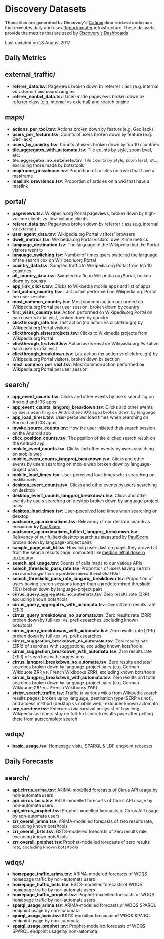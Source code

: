 Discovery Datasets
==================

These files are generated by Discovery's
[Golden](https://github.com/wikimedia/wikimedia-discovery-golden/) data
retrieval codebase that executes daily and uses
[Reportupdater](https://wikitech.wikimedia.org/wiki/Analytics/Systems/Reportupdater)
infrastructure. These datasets provide the metrics that are used by
[Discovery's Dashboards](https://discovery.wmflabs.org/)

Last updated on 28 August 2017

Daily Metrics
-------------

external\_traffic/
------------------

-   **referer\_data.tsv**: Pageviews broken down by referrer class (e.g.
    internal vs external) and search engine
-   **referer\_nonbot\_data.tsv**: User-made pageviews broken down by
    referrer class (e.g. internal vs external) and search engine

maps/
-----

-   **actions\_per\_tool.tsv**: Actions broken down by feature (e.g.
    GeoHack)
-   **users\_per\_feature.tsv**: Counts of users broken down by feature
    (e.g. GeoHack)
-   **users\_by\_country.tsv**: Counts of users broken down by top 10
    countries
-   **tile\_aggregates\_with\_automata.tsv**: Tile counts by style, zoom
    level, etc.
-   **tile\_aggregates\_no\_automata.tsv**: Tile counts by style, zoom
    level, etc., excluding those made by bots/tools
-   **mapframe\_prevalence.tsv**: Proportion of articles on a wiki that
    have a mapframe
-   **maplink\_prevalence.tsv**: Proportion of articles on a wiki that
    have a maplink

portal/
-------

-   **pageviews.tsv**: Wikipedia.org Portal pageviews, broken down by
    high-volume clients vs. low-volume clients
-   **referer\_data.tsv**: Pageviews broken down by referrer class (e.g.
    internal vs external)
-   **user\_agent\_data.tsv**: Wikipedia.org Portal visitors' browsers
-   **dwell\_metrics.tsv**: Wikipedia.org Portal visitors' dwell-time
    metrics
-   **language\_destination.tsv**: The language of the Wikipedia that
    the Portal visitors went to
-   **language\_switching.tsv**: Number of times users switched the
    language of the search box on Wikipedia.org Portal
-   **country\_data.tsv**: Sampled traffic to Wikipedia.org Portal from
    top 10 countries
-   **all\_country\_data.tsv**: Sampled traffic to Wikipedia.org Portal,
    broken down by country
-   **app\_link\_clicks.tsv**: Clicks to Wikipedia mobile apps and list
    of apps
-   **last\_action\_country.tsv**: Last action performed on
    Wikipedia.org Portal per user session
-   **most\_common\_country.tsv**: Most common action performed on
    Wikipedia.org Portal per user session, broken down by country
-   **first\_visits\_country.tsv**: Action performed on Wikipedia.org
    Portal on each user's initial visit, broken down by country
-   **clickthrough\_rate.tsv**: Last action (no action vs clickthrough)
    by Wikipedia.org Portal visitors
-   **clickthrough\_sisterprojects.tsv**: Clicks to Wikimedia projects
    from Wikipedia.org Portal
-   **clickthrough\_firstvisit.tsv**: Action performed on Wikipedia.org
    Portal on each user's initial visit
-   **clickthrough\_breakdown.tsv**: Last action (no action vs
    clickthrough) by Wikipedia.org Portal visitors, broken down by
    section
-   **most\_common\_per\_visit.tsv**: Most common action performed on
    Wikipedia.org Portal per user session

search/
-------

-   **app\_event\_counts.tsv**: Clicks and other events by users
    searching on Android and iOS apps
-   **app\_event\_counts\_langproj\_breakdown.tsv**: Clicks and other
    events by users searching on Android and iOS apps broken down by
    language
-   **app\_load\_times.tsv**: User-perceived load times when searching
    on Android and iOS apps
-   **invoke\_source\_counts.tsv**: How the user initiated their search
    session on the Android app
-   **click\_position\_counts.tsv**: The position of the clicked search
    result on the Android app
-   **mobile\_event\_counts.tsv**: Clicks and other events by users
    searching on mobile web
-   **mobile\_event\_counts\_langproj\_breakdown.tsv**: Clicks and other
    events by users searching on mobile web broken down by
    language-project pairs
-   **mobile\_load\_times.tsv**: User-perceived load times when
    searching on mobile web
-   **desktop\_event\_counts.tsv**: Clicks and other events by users
    searching on desktop
-   **desktop\_event\_counts\_langproj\_breakdown.tsv**: Clicks and
    other events by users searching on desktop broken down by
    language-project pairs
-   **desktop\_load\_times.tsv**: User-perceived load times when
    searching on desktop
-   **paulscore\_approximations.tsv**: Relevancy of our desktop search
    as measured by
    [PaulScore](https://www.mediawiki.org/wiki/Wikimedia_Discovery/Search/Glossary#PaulScore)
-   **paulscore\_approximations\_fulltext\_langproj\_breakdown.tsv**:
    Relevancy of our fulltext desktop search as measured by
    [PaulScore](https://www.mediawiki.org/wiki/Wikimedia_Discovery/Search/Glossary#PaulScore)
    broken down by language-project pairs
-   **sample\_page\_visit\_ld.tsv**: How long users last on pages they
    arrived at from the search results page, computed like [median
    lethal dose in
    toxicology](https://en.wikipedia.org/wiki/Median_lethal_dose)
-   **search\_api\_usage.tsv**: Counts of calls made to our various APIs
-   **search\_threshold\_pass\_rate.tsv**: Proportion of users having
    search sessions longer than a predetermined threshold (10s)
-   **search\_threshold\_pass\_rate\_langproj\_breakdown.tsv**:
    Proportion of users having search sessions longer than a
    predetermined threshold (10s) broken down by language-project pairs
-   **cirrus\_query\_aggregates\_no\_automata.tsv**: Zero results rate
    (ZRR), excluding known bots/tools
-   **cirrus\_query\_aggregates\_with\_automata.tsv**: Overall zero
    results rate (ZRR)
-   **cirrus\_query\_breakdowns\_no\_automata.tsv**: Zero results rate
    (ZRR) broken down by full-text vs. prefix searches, excluding known
    bots/tools
-   **cirrus\_query\_breakdowns\_with\_automata.tsv**: Zero results rate
    (ZRR) broken down by full-text vs. prefix searches
-   **cirrus\_suggestion\_breakdown\_no\_automata.tsv**: Zero results
    rate (ZRR) of searches with suggestions, excluding known bots/tools
-   **cirrus\_suggestion\_breakdown\_with\_automata.tsv**: Zero results
    rate (ZRR) of searches with suggestions
-   **cirrus\_langproj\_breakdown\_no\_automata.tsv**: Zero results and
    total searches broken down by language-project pairs (e.g. German
    Wikiquote ZRR vs. French Wikibooks ZRR), excluding known bots/tools
-   **cirrus\_langproj\_breakdown\_with\_automata.tsv**: Zero results
    and total searches broken down by language-project pairs (e.g.
    German Wikiquote ZRR vs. French Wikibooks ZRR)
-   **sister\_search\_traffic.tsv**: Traffic to various wikis from
    Wikipedia search results pages; broken up by language, destination
    type (SERP vs not), and access method (desktop vs mobile web);
    exlcudes known automata
-   **srp\_survtime.tsv**: Estimates (via survival analysis) of how long
    Wikipedia searchers stay on full-text search results page after
    getting there from autocomplete search.

wdqs/
-----

-   **basic\_usage.tsv**: Homepage visits, SPARQL & LDF endpoint
    requests

Daily Forecasts
---------------

search/
-------

-   **api\_cirrus\_arima.tsv**: ARIMA-modelled forecasts of Cirrus API
    usage by non-automata users
-   **api\_cirrus\_bsts.tsv**: BSTS-modelled forecasts of Cirrus API
    usage by non-automata users
-   **api\_cirrus\_prophet.tsv**: Prophet-modelled forecasts of Cirrus
    API usage by non-automata users
-   **zrr\_overall\_arima.tsv**: ARIMA-modelled forecasts of zero
    results rate, excluding known bots/tools
-   **zrr\_overall\_bsts.tsv**: BSTS-modelled forecasts of zero results
    rate, excluding known bots/tools
-   **zrr\_overall\_prophet.tsv**: Prophet-modelled forecasts of zero
    results rate, excluding known bots/tools

wdqs/
-----

-   **homepage\_traffic\_arima.tsv**: ARIMA-modelled forecasts of WDQS
    homepage traffic by non-automata users
-   **homepage\_traffic\_bsts.tsv**: BSTS-modelled forecasts of WDQS
    homepage traffic by non-automata users
-   **homepage\_traffic\_prophet.tsv**: Prophet-modelled forecasts of
    WDQS homepage traffic by non-automata users
-   **sparql\_usage\_arima.tsv**: ARIMA-modelled forecasts of WDQS
    SPARQL endpoint usage by non-automata
-   **sparql\_usage\_bsts.tsv**: BSTS-modelled forecasts of WDQS SPARQL
    endpoint usage by non-automata
-   **sparql\_usage\_prophet.tsv**: Prophet-modelled forecasts of WDQS
    SPARQL endpoint usage by non-automata
